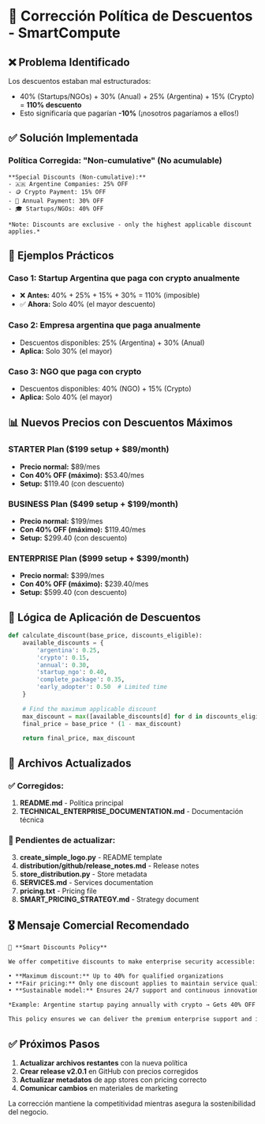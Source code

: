 # 🔧 Corrección Política de Descuentos - SmartCompute

## ❌ **Problema Identificado**

Los descuentos estaban mal estructurados:
- 40% (Startups/NGOs) + 30% (Anual) + 25% (Argentina) + 15% (Crypto) = **110% descuento**
- Esto significaría que pagarían **-10%** (¡nosotros pagaríamos a ellos!)

## ✅ **Solución Implementada**

### **Política Corregida: "Non-cumulative" (No acumulable)**

```
**Special Discounts (Non-cumulative):**
- 🇦🇷 Argentine Companies: 25% OFF
- 🪙 Crypto Payment: 15% OFF
- 💸 Annual Payment: 30% OFF
- 🎓 Startups/NGOs: 40% OFF

*Note: Discounts are exclusive - only the highest applicable discount applies.*
```

## 🎯 **Ejemplos Prácticos**

### Caso 1: Startup Argentina que paga con crypto anualmente
- ❌ **Antes:** 40% + 25% + 15% + 30% = 110% (imposible)
- ✅ **Ahora:** Solo 40% (el mayor descuento)

### Caso 2: Empresa argentina que paga anualmente
- Descuentos disponibles: 25% (Argentina) + 30% (Anual)
- **Aplica:** Solo 30% (el mayor)

### Caso 3: NGO que paga con crypto
- Descuentos disponibles: 40% (NGO) + 15% (Crypto)
- **Aplica:** Solo 40% (el mayor)

## 📊 **Nuevos Precios con Descuentos Máximos**

### STARTER Plan ($199 setup + $89/month)
- **Precio normal:** $89/mes
- **Con 40% OFF (máximo):** $53.40/mes
- **Setup:** $119.40 (con descuento)

### BUSINESS Plan ($499 setup + $199/month)
- **Precio normal:** $199/mes
- **Con 40% OFF (máximo):** $119.40/mes
- **Setup:** $299.40 (con descuento)

### ENTERPRISE Plan ($999 setup + $399/month)
- **Precio normal:** $399/mes
- **Con 40% OFF (máximo):** $239.40/mes
- **Setup:** $599.40 (con descuento)

## 🎯 **Lógica de Aplicación de Descuentos**

```python
def calculate_discount(base_price, discounts_eligible):
    available_discounts = {
        'argentina': 0.25,
        'crypto': 0.15,
        'annual': 0.30,
        'startup_ngo': 0.40,
        'complete_package': 0.35,
        'early_adopter': 0.50  # Limited time
    }
    
    # Find the maximum applicable discount
    max_discount = max([available_discounts[d] for d in discounts_eligible])
    final_price = base_price * (1 - max_discount)
    
    return final_price, max_discount
```

## 📝 **Archivos Actualizados**

### ✅ Corregidos:
1. **README.md** - Política principal
2. **TECHNICAL_ENTERPRISE_DOCUMENTATION.md** - Documentación técnica

### 🔄 Pendientes de actualizar:
3. **create_simple_logo.py** - README template
4. **distribution/github/release_notes.md** - Release notes
5. **store_distribution.py** - Store metadata
6. **SERVICES.md** - Services documentation
7. **pricing.txt** - Pricing file
8. **SMART_PRICING_STRATEGY.md** - Strategy document

## 🎖️ **Mensaje Comercial Recomendado**

```markdown
🎯 **Smart Discounts Policy**

We offer competitive discounts to make enterprise security accessible:

• **Maximum discount:** Up to 40% for qualified organizations
• **Fair pricing:** Only one discount applies to maintain service quality
• **Sustainable model:** Ensures 24/7 support and continuous innovation

*Example: Argentine startup paying annually with crypto → Gets 40% OFF (not 110%)*

This policy ensures we can deliver the premium enterprise support and innovation you deserve.
```

## ✅ **Próximos Pasos**

1. **Actualizar archivos restantes** con la nueva política
2. **Crear release v2.0.1** en GitHub con precios corregidos
3. **Actualizar metadatos** de app stores con pricing correcto
4. **Comunicar cambios** en materiales de marketing

La corrección mantiene la competitividad mientras asegura la sostenibilidad del negocio.